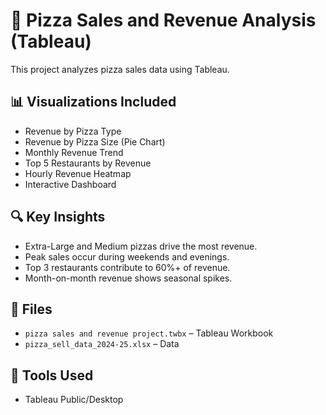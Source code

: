 # 🍕 Pizza Sales and Revenue Analysis (Tableau)

This project analyzes pizza sales data using Tableau.

## 📊 Visualizations Included
- Revenue by Pizza Type
- Revenue by Pizza Size (Pie Chart)
- Monthly Revenue Trend
- Top 5 Restaurants by Revenue
- Hourly Revenue Heatmap
- Interactive Dashboard


## 🔍 Key Insights
- Extra-Large and Medium pizzas drive the most revenue.
- Peak sales occur during weekends and evenings.
- Top 3 restaurants contribute to 60%+ of revenue.
- Month-on-month revenue shows seasonal spikes.

## 📁 Files
- `pizza sales and revenue project.twbx` – Tableau Workbook
- `pizza_sell_data_2024-25.xlsx` – Data

## 📌 Tools Used
- Tableau Public/Desktop
